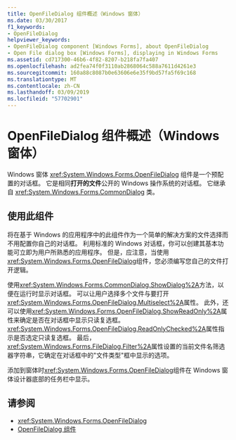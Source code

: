 ```yaml
---
title: OpenFileDialog 组件概述（Windows 窗体）
ms.date: 03/30/2017
f1_keywords:
- OpenFileDialog
helpviewer_keywords:
- OpenFileDialog component [Windows Forms], about OpenFileDialog
- Open File dialog box [Windows Forms], displaying in Windows Forms
ms.assetid: cd717300-46b6-4f82-8207-b218fa7fa407
ms.openlocfilehash: ad2fea74f0f3110ab2868064c588a7611d4261e3
ms.sourcegitcommit: 160a88c8087b0e63606e6e35f9bd57fa5f69c168
ms.translationtype: MT
ms.contentlocale: zh-CN
ms.lasthandoff: 03/09/2019
ms.locfileid: "57702901"
---
```

# <a name="openfiledialog-component-overview-windows-forms"></a>OpenFileDialog 组件概述（Windows 窗体）
Windows 窗体 <xref:System.Windows.Forms.OpenFileDialog> 组件是一个预配置的对话框。 它是相同**打开的文件**公开的 Windows 操作系统的对话框。 它继承自 <xref:System.Windows.Forms.CommonDialog> 类。  
  
## <a name="using-this-component"></a>使用此组件  
 将在基于 Windows 的应用程序中的此组件作为一个简单的解决方案的文件选择而不用配置你自己的对话框。 利用标准的 Windows 对话框，你可以创建其基本功能可立即为用户所熟悉的应用程序。 但是，应注意，当使用<xref:System.Windows.Forms.OpenFileDialog>组件，您必须编写您自己的文件打开逻辑。  
  
 使用<xref:System.Windows.Forms.CommonDialog.ShowDialog%2A>方法，以便在运行时显示对话框。 可以让用户选择多个文件与要打开<xref:System.Windows.Forms.OpenFileDialog.Multiselect%2A>属性。 此外，还可以使用<xref:System.Windows.Forms.OpenFileDialog.ShowReadOnly%2A>属性来确定是否在对话框中显示只读复选框。 <xref:System.Windows.Forms.OpenFileDialog.ReadOnlyChecked%2A>属性指示是否选定只读复选框。 最后，<xref:System.Windows.Forms.FileDialog.Filter%2A>属性设置的当前文件名筛选器字符串，它确定在对话框中的"文件类型"框中显示的选项。  
  
 添加到窗体时<xref:System.Windows.Forms.OpenFileDialog>组件在 Windows 窗体设计器底部的任务栏中显示。  
  
## <a name="see-also"></a>请参阅
- <xref:System.Windows.Forms.OpenFileDialog>
- [OpenFileDialog 组件](openfiledialog-component-windows-forms.md)
